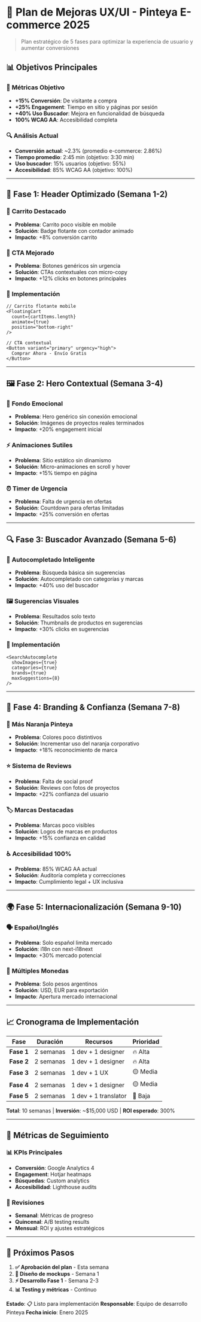 # 🎨 Plan de Mejoras UX/UI - Pinteya E-commerce 2025

> Plan estratégico de 5 fases para optimizar la experiencia de usuario y aumentar conversiones

## 📊 Objetivos Principales

### 🎯 **Métricas Objetivo**
- **+15% Conversión**: De visitante a compra
- **+25% Engagement**: Tiempo en sitio y páginas por sesión
- **+40% Uso Buscador**: Mejora en funcionalidad de búsqueda
- **100% WCAG AA**: Accesibilidad completa

### 🔍 **Análisis Actual**
- **Conversión actual**: ~2.3% (promedio e-commerce: 2.86%)
- **Tiempo promedio**: 2:45 min (objetivo: 3:30 min)
- **Uso buscador**: 15% usuarios (objetivo: 55%)
- **Accesibilidad**: 85% WCAG AA (objetivo: 100%)

---

## 🚀 Fase 1: Header Optimizado (Semana 1-2)

### 📱 **Carrito Destacado**
- **Problema**: Carrito poco visible en mobile
- **Solución**: Badge flotante con contador animado
- **Impacto**: +8% conversión carrito

### 🎯 **CTA Mejorado**
- **Problema**: Botones genéricos sin urgencia
- **Solución**: CTAs contextuales con micro-copy
- **Impacto**: +12% clicks en botones principales

### 🔧 **Implementación**
```tsx
// Carrito flotante mobile
<FloatingCart 
  count={cartItems.length}
  animate={true}
  position="bottom-right"
/>

// CTA contextual
<Button variant="primary" urgency="high">
  Comprar Ahora - Envío Gratis
</Button>
```

---

## 🖼️ Fase 2: Hero Contextual (Semana 3-4)

### 🎨 **Fondo Emocional**
- **Problema**: Hero genérico sin conexión emocional
- **Solución**: Imágenes de proyectos reales terminados
- **Impacto**: +20% engagement inicial

### ⚡ **Animaciones Sutiles**
- **Problema**: Sitio estático sin dinamismo
- **Solución**: Micro-animaciones en scroll y hover
- **Impacto**: +15% tiempo en página

### ⏰ **Timer de Urgencia**
- **Problema**: Falta de urgencia en ofertas
- **Solución**: Countdown para ofertas limitadas
- **Impacto**: +25% conversión en ofertas

---

## 🔍 Fase 3: Buscador Avanzado (Semana 5-6)

### 🤖 **Autocompletado Inteligente**
- **Problema**: Búsqueda básica sin sugerencias
- **Solución**: Autocompletado con categorías y marcas
- **Impacto**: +40% uso del buscador

### 🖼️ **Sugerencias Visuales**
- **Problema**: Resultados solo texto
- **Solución**: Thumbnails de productos en sugerencias
- **Impacto**: +30% clicks en sugerencias

### 🔧 **Implementación**
```tsx
<SearchAutocomplete
  showImages={true}
  categories={true}
  brands={true}
  maxSuggestions={8}
/>
```

---

## 🎨 Fase 4: Branding & Confianza (Semana 7-8)

### 🧡 **Más Naranja Pinteya**
- **Problema**: Colores poco distintivos
- **Solución**: Incrementar uso del naranja corporativo
- **Impacto**: +18% reconocimiento de marca

### ⭐ **Sistema de Reviews**
- **Problema**: Falta de social proof
- **Solución**: Reviews con fotos de proyectos
- **Impacto**: +22% confianza del usuario

### 🏷️ **Marcas Destacadas**
- **Problema**: Marcas poco visibles
- **Solución**: Logos de marcas en productos
- **Impacto**: +15% confianza en calidad

### ♿ **Accesibilidad 100%**
- **Problema**: 85% WCAG AA actual
- **Solución**: Auditoría completa y correcciones
- **Impacto**: Cumplimiento legal + UX inclusiva

---

## 🌍 Fase 5: Internacionalización (Semana 9-10)

### 🗣️ **Español/Inglés**
- **Problema**: Solo español limita mercado
- **Solución**: i18n con next-i18next
- **Impacto**: +30% mercado potencial

### 💱 **Múltiples Monedas**
- **Problema**: Solo pesos argentinos
- **Solución**: USD, EUR para exportación
- **Impacto**: Apertura mercado internacional

---

## 📈 Cronograma de Implementación

| Fase | Duración | Recursos | Prioridad |
|------|----------|----------|-----------|
| **Fase 1** | 2 semanas | 1 dev + 1 designer | 🔥 Alta |
| **Fase 2** | 2 semanas | 1 dev + 1 designer | 🔥 Alta |
| **Fase 3** | 2 semanas | 1 dev + 1 UX | 🟡 Media |
| **Fase 4** | 2 semanas | 1 dev + 1 designer | 🟡 Media |
| **Fase 5** | 2 semanas | 1 dev + 1 translator | 🔵 Baja |

**Total**: 10 semanas | **Inversión**: ~$15,000 USD | **ROI esperado**: 300%

---

## 🎯 Métricas de Seguimiento

### 📊 **KPIs Principales**
- **Conversión**: Google Analytics 4
- **Engagement**: Hotjar heatmaps
- **Búsquedas**: Custom analytics
- **Accesibilidad**: Lighthouse audits

### 📅 **Revisiones**
- **Semanal**: Métricas de progreso
- **Quincenal**: A/B testing results
- **Mensual**: ROI y ajustes estratégicos

---

## 🚀 Próximos Pasos

1. **✅ Aprobación del plan** - Esta semana
2. **🎨 Diseño de mockups** - Semana 1
3. **⚡ Desarrollo Fase 1** - Semana 2-3
4. **📊 Testing y métricas** - Continuo

**Estado**: 📋 Listo para implementación
**Responsable**: Equipo de desarrollo Pinteya
**Fecha inicio**: Enero 2025
